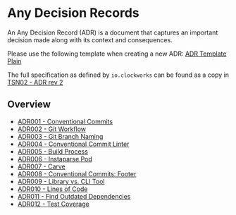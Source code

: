 # Any Decision Records

An Any Decision Record (ADR) is a document that captures an important decision made along with its context and consequences.

Please use the following template when creating a new ADR: [ADR Template Plain](./adr_template.md)

The full specification as defined by `io.clockworks` can be found as a copy in [TSN02 - ADR rev 2](./tsn02-adr_rev2--io-clockworks-tsn.md)

## Overview

- [ADR001 - Conventional Commits](./adr001-conventional_commits.md)
- [ADR002 - Git Workflow](./adr002-git_workflow.md)
- [ADR003 - Git Branch Naming](./adr003-git_branch_naming.md)
- [ADR004 - Conventional Commit Linter](./adr004-conventional_commit_linter.md)
- [ADR005 - Build Process](./adr005-build_process.md)
- [ADR006 - Instaparse Pod](./adr006-instaparse_bb_pod.md)
- [ADR007 - Carve](./adr007-carve.md)
- [ADR008 - Conventional Commits: Footer](./adr008-cc_footer_values.md)
- [ADR009 - Library vs. CLI Tool](./adr009-library_vs_cli_tool.md)
- [ADR010 - Lines of Code](./adr010-tinesofcode.md)
- [ADR011 - Find Outdated Dependencies](./adr011-antq.md)
- [ADR012 - Test Coverage](./adr012-cloverage.md)